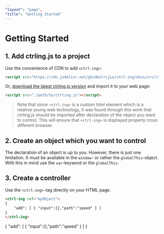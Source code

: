 ```yaml
---
"layout": "page",
"title": "Getting Started"
---
```


# Getting Started

## 1. Add ctrling.js to a project

Use the convenience of CDN to add `<ctrl-ing>`:

```HTML
<script src="https://cdn.jsdelivr.net/gh/dmitrijLo/ctrl-ing/docs/src/ctrling.js"></script>
```

Or, <a target="_blank" rel="noopener noreferrer" href='../src/ctrling.js' download>download the latest ctrling.js version</a> and import it to your web page:

```HTML
<script src="./path/to/ctrling.js"></script>
```

> Note that since `<ctrl-ing>` is a custom html element which is a relative young web technology, it was found through this work that ctrling.js should be imported after declaration of the object you want to control. This will ensure that `<ctrl-ing>` is displayed properly cross different browser.

## 2. Create an object which you want to control

The declaration of an object is up to you. However, there is just one limitation. It must be available in the `window`- or rather the `globalThis`-object. With this in mind use the `var`-keyword or the `globalThis`.

## 3. Create a controller

Use the `<ctrl-ing>`-tag directly on your HTML page.

<script>var myObject = { speed:10 }</script>

```HTML
<ctrl-ing ref="myObject">
{
    "add": [ { "input":{},"path":"speed" } ]
}
</ctrl-ing>
```

<ctrl-ing ref="myObject" xOffset=50 yOffset=5>
{
    "add": [ { "input":{},"path":"speed" } ]
}
</ctrl-ing>